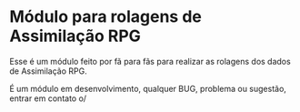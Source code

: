 # Módulo para rolagens de Assimilação RPG

Esse é um módulo feito por fã para fãs para realizar as rolagens dos dados de Assimilação RPG.

É um módulo em desenvolvimento, qualquer BUG, problema ou sugestão, entrar em contato o/